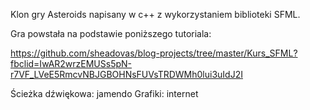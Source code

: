 Klon gry Asteroids napisany w c++ z wykorzystaniem biblioteki SFML.

Gra powstała na podstawie poniższego tutoriala:

https://github.com/sheadovas/blog-projects/tree/master/Kurs_SFML?fbclid=IwAR2wrzEMUSs5pN-r7VF_LVeE5RmcvNBJGBOHNsFUVsTRDWMh0lui3uIdJ2I

Ścieżka dźwiękowa: jamendo
Grafiki: internet
